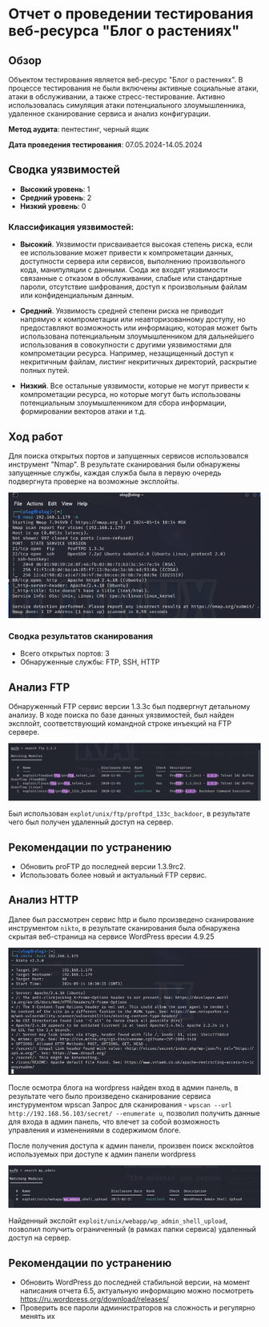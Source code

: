# Отчет о проведении тестирования веб-ресурса "Блог о растениях"

## Обзор

Объектом тестирования является веб-ресурс "Блог о растениях". В процессе тестирования не были включены активные социальные атаки, атаки в обслуживании, а также стресс-тестирование. Активно использовалась симуляция атаки потенциального злоумышленника, удаленное сканирование сервиса и анализ конфигурации.

**Метод аудита**: пентестинг, черный ящик

**Дата проведения тестирования**: 07.05.2024-14.05.2024

## Сводка уязвимостей

- **Высокий уровень**: 1
- **Средний уровень**: 2
- **Низкий уровень**: 0

### Классификация уязвимостей:

- **Высокий**. Уязвимости присваивается высокая степень риска, если ее использование может привести к компрометации данных, доступности сервера или сервисов, выполнению произвольного кода, манипуляции с данными. Сюда же входят уязвимости связанные с отказом в обслуживании, слабые или стандартные пароли, отсутствие шифрования, доступ к произвольным файлам или конфиденциальным данным.

- **Средний**. Уязвимость средней степени риска не приводит напрямую к компрометации или неавторизованному доступу, но предоставляют возможность или информацию, которая может быть использована потенциальным злоумышленником для дальнейшего использования в совокупности с другими уязвимостями для компрометации ресурса. Например, незащищенный доступ к некритичным файлам, листинг некритичных директорий, раскрытие полных путей.

- **Низкий**. Все остальные уязвимости, которые не могут привести к компрометации ресурса, но которые могут быть использованы потенциальным злоумышленником для сбора информации, формировании векторов атаки и т.д.

## Ход работ

Для поиска открытых портов и запущенных сервисов использовался инструмент "Nmap". В результате сканирования были обнаружены запущенные службы, каждая служба была в первую очередь подвергнута проверке на возможные эксплойты.

![Обнаруженная уязвимость](https://github.com/NaGiBoN337/for_docs/blob/main/photo/photo1.png)
### Сводка результатов сканирования
- Всего открытых портов: 3
- Обнаруженные службы: FTP, SSH, HTTP

## Анализ FTP
Обнаруженный FTP сервис версии 1.3.3c был подвергнут детальному анализу. В ходе поиска по базе данных уязвимостей, был найден эксплойт, соответствующий командной строке инъекций на FTP сервере.

![Использованный эксплойт](https://github.com/NaGiBoN337/for_docs/blob/main/photo/photo2.png)

Был использован `explot/unix/ftp/proftpd_133c_backdoor`, в результате чего был получен удаленный доступ на сервер.

## Рекомендации по устранению

- Обновить proFTP до последней версии 1.3.9rc2.
- Использовать более новый и актуальный FTP сервис.
  
## Анализ HTTP
Далее был рассмотрен сервис http и было произведено сканирование инструментом `nikto`, в результате сканирования была обнаружена скрытая веб-страница на сервисе WordPress вресии 4.9.25

![Сканирование сервиса http](https://github.com/NaGiBoN337/for_docs/blob/main/photo/photo3.png)

После осмотра блога на wordpress найден вход в админ панель, в результате чего было произведено сканирование сервиса инстурументом wpscan 
Запрос для сканирования - `wpscan --url http://192.168.56.103/secret/ --enumerate u`, позволил получить данные для входа в админ панель, что влечет за собой возможность управления и изменениями в содержимом блоге.

После получения доступа к админ панели, произвен поиск эксклойтов используемых при доступе к админ панели wordpress

![Сканирование сервиса http](https://github.com/NaGiBoN337/for_docs/blob/main/photo/photo4.png)

Найденный экслойт `exploit/unix/webapp/wp_admin_shell_upload`, позволил получить ограниченный (в рамках папки сервиса) удаленный доступ на сервер.

## Рекомендации по устранению

- Обновить WordPress до последней стабильной версии, на момент написания отчета 6.5, актуальную информацию можно посмотреть <https://ru.wordpress.org/download/releases/>
- Проверить все пароли администраторов на сложность и регулярно менять их


